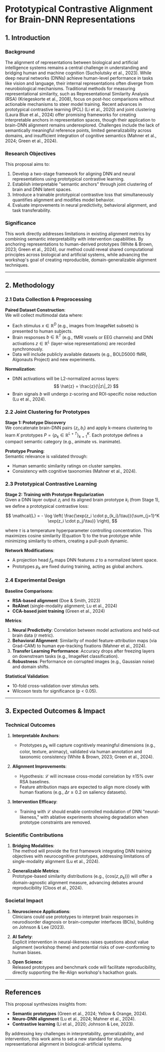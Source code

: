 # Prototypical Contrastive Alignment for Brain-DNN Representations

## 1. Introduction

### Background  
The alignment of representations between biological and artificial intelligence systems remains a central challenge in understanding and bridging human and machine cognition (Sucholutsky et al., 2023). While deep neural networks (DNNs) achieve human-level performance in tasks like vision and language, their internal representations often diverge from neurobiological mechanisms. Traditional methods for measuring representational similarity, such as Representational Similarity Analysis (RSA) (Kriegeskorte et al., 2008), focus on post-hoc comparisons without actionable mechanisms to steer model training. Recent advances in prototypical contrastive learning (PCL) (Li et al., 2020) and joint clustering (Laura Blue et al., 2024) offer promising frameworks for creating interpretable anchors in representation spaces, though their application to brain-DNN alignment remains underexplored. Challenges include the lack of semantically meaningful reference points, limited generalizability across domains, and insufficient integration of cognitive semantics (Mahner et al., 2024; Green et al., 2024).

### Research Objectives  
This proposal aims to:  
1. Develop a two-stage framework for aligning DNN and neural representations using prototypical contrastive learning.  
2. Establish interpretable "semantic anchors" through joint clustering of brain and DNN latent spaces.  
3. Introduce a trainable prototypical contrastive loss that simultaneously quantifies alignment and modifies model behavior.  
4. Evaluate improvements in neural predictivity, behavioral alignment, and task transferability.  

### Significance  
This work directly addresses limitations in existing alignment metrics by combining semantic interpretability with intervention capabilities. By anchoring representations to human-derived prototypes (White & Brown, 2023; Green et al., 2024), our method could reveal shared computational principles across biological and artificial systems, while advancing the workshop's goal of creating reproducible, domain-generalizable alignment techniques.

---

## 2. Methodology

### 2.1 Data Collection & Preprocessing  
**Paired Dataset Construction**:  
We will collect multimodal data where:  
- Each stimulus $x \in \mathbb{R}^D$ (e.g., images from ImageNet subsets) is presented to human subjects.  
- Brain responses $b \in \mathbb{R}^{T}$ (e.g., fMRI voxels or EEG channels) and DNN activations $z \in \mathbb{R}^{L}$ (layer-wise representations) are recorded synchronously.  
- Data will include publicly available datasets (e.g., BOLD5000 fMRI, Algonauts Project) and new experiments.  

**Normalization**:  
- DNN activations will be L2-normalized across layers:  
  $$ \hat{z} = \frac{z}{\|z\|_2} $$  
- Brain signals $b$ will undergo z-scoring and ROI-specific noise reduction (Lu et al., 2024).  

### 2.2 Joint Clustering for Prototypes  
**Stage 1: Prototype Discovery**  
We concatenate brain-DNN pairs $\{z_i, b_i\}$ and apply k-means clustering to learn $K$ prototypes $P = \{p_k \in \mathbb{R}^{L+T}\}_{k=1}^K$. Each prototype defines a compact semantic category (e.g., animate vs. inanimate).  

**Prototype Pruning**:  
Semantic relevance is validated through:  
- Human semantic similarity ratings on cluster samples.  
- Consistency with cognitive taxonomies (Mahner et al., 2024).  

### 2.3 Prototypical Contrastive Learning  
**Stage 2: Training with Prototype Regularization**  
Given a DNN layer output $z_i$ and its aligned brain prototype $k_i$ (from Stage 1), we define a prototypical contrastive loss:  

$$
\mathcal{L} = - \log \left( \frac{\exp(z_i \cdot p_{k_i}/\tau)}{\sum_{j=1}^K \exp(z_i \cdot p_j/\tau)} \right),
$$

where $\tau$ is a temperature hyperparameter controlling concentration. This maximizes cosine similarity (Equation 1) to the true prototype while minimizing similarity to others, creating a pull-push dynamic.  

**Network Modifications**:  
- A projection head $f_\theta$ maps DNN features $z$ to a normalized latent space.  
- Prototypes $p_k$ are fixed during training, acting as global anchors.  

### 2.4 Experimental Design  
**Baseline Comparisons**:  
- **RSA-based alignment** (Doe & Smith, 2023)  
- **ReAlnet** (single-modality alignment; Lu et al., 2024)  
- **CCA-based joint training** (Green et al., 2024)  

**Metrics**:  
1. **Neural Predictivity**: Correlation between model activations and held-out brain data (*r* metric).  
2. **Behavioral Alignment**: Similarity of model feature-attribution maps (via Grad-CAM) to human eye-tracking fixations (Mahner et al., 2024).  
3. **Transfer Learning Performance**: Accuracy drops after freezing layers on downstream tasks (e.g., ImageNet classification).  
4. **Robustness**: Performance on corrupted images (e.g., Gaussian noise) and domain shifts.  

**Statistical Validation**:  
- 10-fold cross-validation over stimulus sets.  
- Wilcoxon tests for significance (p < 0.05).  

---

## 3. Expected Outcomes & Impact

### Technical Outcomes  
1. **Interpretable Anchors**:  
   - Prototypes $p_k$ will capture cognitively meaningful dimensions (e.g., color, texture, animacy), validated via human annotation and taxonomic consistency (White & Brown, 2023; Green et al., 2024).  

2. **Alignment Improvements**:  
   - Hypothesis: $\mathcal{L}$ will increase cross-modal correlation by ≥15% over RSA baselines.  
   - Feature attribution maps are expected to align more closely with human fixations (e.g., $\Delta r \geq 0.2$ on saliency datasets).  

3. **Intervention Efficacy**:  
   - Training with $\mathcal{L}$ should enable controlled modulation of DNN "neural-likeness," with ablative experiments showing degradation when prototype constraints are removed.  

### Scientific Contributions  
1. **Bridging Modalities**:  
   The method will provide the first framework integrating DNN training objectives with neurocognitive prototypes, addressing limitations of single-modality alignment (Lu et al., 2024).  

2. **Generalizable Metrics**:  
   Prototype-based similarity distributions (e.g., $\{ \text{cos}(z, p_k) \}$) will offer a domain-agnostic alignment measure, advancing debates around reproducibility (Cloos et al., 2024).  

### Societal Impact  
1. **Neuroscience Applications**:  
   Clinicians could use prototypes to interpret brain responses in neurodisorder diagnosis or brain-computer interfaces (BCIs), building on Johnson & Lee (2023).  

2. **AI Safety**:  
   Explicit intervention in neural-likeness raises questions about value alignment (workshop theme) and potential risks of over-conforming to human biases.  

3. **Open Science**:  
   Released prototypes and benchmark code will facilitate reproducibility, directly supporting the Re-Align workshop's hackathon goals.  

---

## References  
This proposal synthesizes insights from:  
- **Semantic prototypes** (Green et al., 2024; Yellow & Orange, 2024).  
- **Neuro-DNN alignment** (Lu et al., 2024; Mahner et al., 2024).  
- **Contrastive learning** (Li et al., 2020; Johnson & Lee, 2023).  

By addressing key challenges in interpretability, generalizability, and intervention, this work aims to set a new standard for studying representational alignment in biological-artificial systems.
